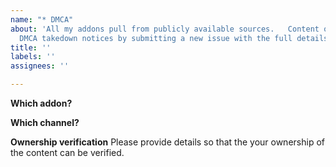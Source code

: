 ```yaml
---
name: "* DMCA"
about: 'All my addons pull from publicly available sources.   Content owners can submit
  DMCA takedown notices by submitting a new issue with the full details. '
title: ''
labels: ''
assignees: ''

---
```


**Which addon?**

**Which channel?**

**Ownership verification**
Please provide details so that the your ownership of the content can be verified.

